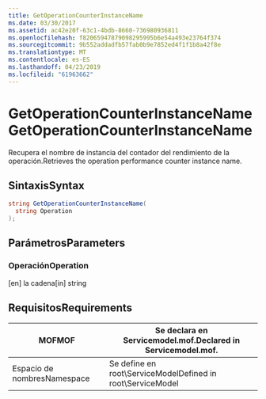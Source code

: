 ```yaml
---
title: GetOperationCounterInstanceName
ms.date: 03/30/2017
ms.assetid: ac42e20f-63c1-4bdb-8660-736980936811
ms.openlocfilehash: f82065947879098295995b6e54a493e23764f374
ms.sourcegitcommit: 9b552addadfb57fab0b9e7852ed4f1f1b8a42f8e
ms.translationtype: MT
ms.contentlocale: es-ES
ms.lasthandoff: 04/23/2019
ms.locfileid: "61963662"
---
```

# <a name="getoperationcounterinstancename"></a><span data-ttu-id="4930a-102">GetOperationCounterInstanceName</span><span class="sxs-lookup"><span data-stu-id="4930a-102">GetOperationCounterInstanceName</span></span>
<span data-ttu-id="4930a-103">Recupera el nombre de instancia del contador del rendimiento de la operación.</span><span class="sxs-lookup"><span data-stu-id="4930a-103">Retrieves the operation performance counter instance name.</span></span>  
  
## <a name="syntax"></a><span data-ttu-id="4930a-104">Sintaxis</span><span class="sxs-lookup"><span data-stu-id="4930a-104">Syntax</span></span>  
  
```csharp
string GetOperationCounterInstanceName(  
  string Operation  
);  
```  
  
## <a name="parameters"></a><span data-ttu-id="4930a-105">Parámetros</span><span class="sxs-lookup"><span data-stu-id="4930a-105">Parameters</span></span>  
  
### <a name="operation"></a><span data-ttu-id="4930a-106">Operación</span><span class="sxs-lookup"><span data-stu-id="4930a-106">Operation</span></span>  
 <span data-ttu-id="4930a-107">[en] la cadena</span><span class="sxs-lookup"><span data-stu-id="4930a-107">[in] string</span></span>  
  
## <a name="requirements"></a><span data-ttu-id="4930a-108">Requisitos</span><span class="sxs-lookup"><span data-stu-id="4930a-108">Requirements</span></span>  
  
|<span data-ttu-id="4930a-109">MOF</span><span class="sxs-lookup"><span data-stu-id="4930a-109">MOF</span></span>|<span data-ttu-id="4930a-110">Se declara en Servicemodel.mof.</span><span class="sxs-lookup"><span data-stu-id="4930a-110">Declared in Servicemodel.mof.</span></span>|  
|---------|-----------------------------------|  
|<span data-ttu-id="4930a-111">Espacio de nombres</span><span class="sxs-lookup"><span data-stu-id="4930a-111">Namespace</span></span>|<span data-ttu-id="4930a-112">Se define en root\ServiceModel</span><span class="sxs-lookup"><span data-stu-id="4930a-112">Defined in root\ServiceModel</span></span>|

